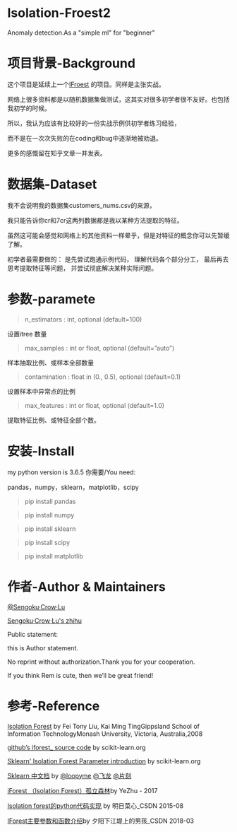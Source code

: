 # Isolation-Froest2
Anomaly detection.As a "simple ml" for "beginner"

项目背景-Background
=====

这个项目是延续上一个<a href="https://github.com/SilenceSengoku/IsolationForest">IFroest</a>
的项目。同样是主张实战。

网络上很多资料都是以随机数据集做测试，这其实对很多初学者很不友好。也包括我初学的时候。

所以，我认为应该有比较好的一份实战示例供初学者练习经验，

而不是在一次次失败的在coding和bug中逐渐地被劝退。

更多的感慨留在知乎文章一并发表。

数据集-Dataset
=====
我不会说明我的数据集customers_nums.csv的来源，

我只能告诉你cr和7cr这两列数据都是我以某种方法提取的特征。

虽然这可能会感觉和网络上的其他资料一样晕乎，但是对特征的概念你可以先暂缓了解。

初学者最需要做的：
是先尝试跑通示例代码，
理解代码各个部分分工，
最后再去思考提取特征等问题，
并尝试彻底解决某种实际问题。


参数-paramete
=====
> n_estimators : int, optional (default=100) 

 设置itree 数量 
 
> max_samples : int or float, optional (default=”auto”)

样本抽取比例、或样本全部数量

> contamination : float in (0., 0.5), optional (default=0.1)

设置样本中异常点的比例

> max_features : int or float, optional (default=1.0)

提取特征比例、或特征全部个数。

安装-Install
=====
my python version is 3.6.5
你需要/You need:

pandas，numpy，sklearn，matplotlib，scipy

> pip install pandas

> pip install numpy

> pip install sklearn

> pip install scipy

> pip install matplotlib



作者-Author & Maintainers
=====
<a href="https://github.com/SilenceSengoku">@Sengoku·Crow·Lu</a>

<a href="https://www.zhihu.com/people/firesnake-67/activities">Sengoku·Crow·Lu's zhihu</a>

Public statement:

this is Author statement.

No reprint without authorization.Thank you for your cooperation.

If you think Rem is cute, then we’ll be great friend!


参考-Reference
=====
<a href="https://cs.nju.edu.cn/zhouzh/zhouzh.files/publication/icdm08b.pdf">Isolation Forest</a>
by Fei Tony Liu, Kai Ming TingGippsland School of Information TechnologyMonash University, Victoria, Australia,2008

<a href="https://github.com/scikit-learn/scikit-learn/blob/master/sklearn/ensemble/_iforest.py">github’s iforest_ source code</a> by scikit-learn.org

<a href="https://scikit-learn.org/stable/modules/generated/sklearn.ensemble.IsolationForest.html#sklearn.ensemble.IsolationForest">Sklearn' Isolation Forest Parameter introduction</a>
by scikit-learn.org

<a href="https://sklearn.apachecn.org/docs/0.21.3/26.html">Sklearn 中文档</a> by
<a href="https://github.com/loopyme">@loopyme</a>
<a href="https://github.com/wizardforcel">@飞龙</a>
<a href="https://github.com/jiangzhonglian">@片刻</a>



<a href="https://www.zhihu.com/people/firesnake-67/activities">iForest （Isolation Forest）孤立森林</a>by YeZhu - 2017

<a href="https://blog.csdn.net/aiyinsimei/article/details/48003859#0-tsina-1-5960-397232819ff9a47a7b7e80a40613cfe1">Isolation forest的python代码实现</a> by 明日菜心_CSDN 2015-08

<a href="https://blog.csdn.net/ye1215172385/article/details/79762317">IForest主要参数和函数介绍</a>by 夕阳下江堤上的男孩_CSDN 2018-03

